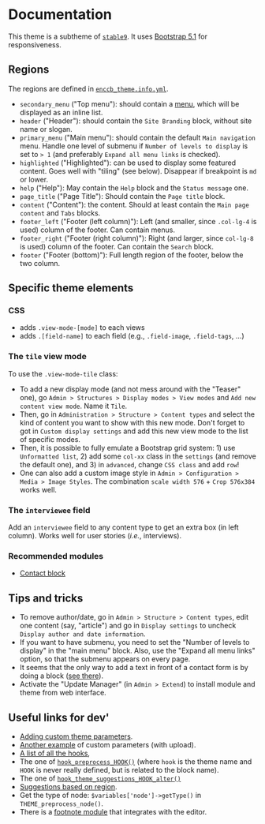 # Documentation

This theme is a subtheme of [`stable9`](https://www.drupal.org/docs/8/theming-drupal-8/using-classy-as-a-base-theme).
It uses [Bootstrap 5.1](https://getbootstrap.com/docs/5.1/getting-started/introduction/) for responsiveness.

## Regions

The regions are defined in [`enccb_theme.info.yml`](enccb_theme.info.yml).

+ `secondary_menu` ("Top menu"): should contain a  [menu](https://www.drupal.org/docs/user_guide/en/menu-concept.html), which will be displayed as an inline list.
+ `header` ("Header"): should contain the `Site Branding` block, without site name or slogan.
+ `primary_menu` ("Main menu"): should contain the default `Main navigation` menu. Handle one level of submenu if `Number of levels to display` is set to `> 1` (and preferably `Expand all menu links` is checked).
+ `highlighted` ("Highlighted"): can be used to display some featured content. Goes well with "tiling" (see below). Disappear if breakpoint is `md` or lower.
+ `help` ("Help"): May contain the `Help` block and the `Status message` one.
+ `page_title` ("Page Title"): Should contain the `Page title` block.
+ `content` ("Content"): the content. Should at least contain the `Main page content` and `Tabs` blocks.
+ `footer_left` ("Footer (left column)"): Left (and smaller, since `.col-lg-4` is used) column of the footer. Can contain menus.
+ `footer_right` ("Footer (right column)"): Right (and larger, since `col-lg-8` is used) column of the footer. Can contain the `Search` block.
+ `footer` ("Footer (bottom)"): Full length region of the footer, below the two column.


## Specific theme elements


### CSS

+ adds `.view-mode-[mode]` to each views
+ adds `.[field-name]` to each field (e.g., `.field-image`, `.field-tags`, ...)

### The `tile` view mode

To use the `.view-mode-tile` class:

+ To add a new display mode (and not mess around with the "Teaser" one), go `Admin > Structures > Display modes > View modes` and `Add new content view mode`. Name it `Tile`.
+ Then, go in `Administration > Structure > Content types` and select the kind of content you want to show with this new mode. Don't forget to got in `Custom display settings` and add this new view mode to the list of specific modes.
+ Then, it is possible to fully emulate a Bootstrap grid system: 1) use `Unformatted list`, 2) add some `col-xx` class in the `settings` (and remove the default one), and 3) in `advanced`, change `CSS class` and add `row`!
+ One can also add a custom image style in `Admin > Configuration > Media > Image Styles`. The combination `scale width 576` + `Crop 576x384` works well.

### The `interviewee` field

Add an `interviewee` field to any content type to get an extra box (in left column).
Works well for user stories (*i.e.*, interviews).

### Recommended modules

+ [Contact block](https://www.drupal.org/project/contact_block)


## Tips and tricks

+ To remove author/date, go in `Admin > Structure > Content types`, edit one content (say, "article") and go in `Display settings` to uncheck `Display author and date information`.
+ If you want to have submenu, you need to set the "Number of levels to display" in the "main menu" block. Also, use the "Expand all menu links" option, so that the submenu appears on every page.
+ It seems that the only way to add a text in front of a contact form is by doing a block ([see there](https://drupal.stackexchange.com/questions/206267/how-to-add-predefined-text-to-contact-form)).
+ Activate the "Update Manager" (in `Admin > Extend`) to install module and theme from web interface. 

## Useful links for dev'

+ [Adding custom theme parameters](https://sarahcodes.medium.com/using-custom-theme-settings-in-templates-in-drupal-8-925391b8cff1).
+ [Another example](https://labs.tadigital.com/index.php/2019/07/03/advanced-theme-settings-in-drupal-8/) of custom parameters (with upload).
+ [A list of all the hooks](https://api.drupal.org/api/drupal/core%21core.api.php/group/hooks/9.3.x),
+ The one of [`hook_preprocess_HOOK()`](https://api.drupal.org/api/drupal/core%21lib%21Drupal%21Core%21Render%21theme.api.php/function/hook_preprocess_HOOK/9.3.x) (where `hook` is the theme name and `HOOK` is never really defined, but is related to the block name).
+ The one of [`hook_theme_suggestions_HOOK_alter()`](https://api.drupal.org/api/drupal/core!lib!Drupal!Core!Render!theme.api.php/function/hook_theme_suggestions_HOOK_alter/9.3.x)
+ [Suggestions based on region](https://www.drupal.org/forum/support/theme-development/2017-07-13/extra-template-name-suggestions-for-main-menus-based-on).
+ Get the type of node: `$variables['node']->getType()` in `THEME_preprocess_node()`.
+ There is a [footnote module](https://www.drupal.org/project/footnotes) that integrates with the editor.

